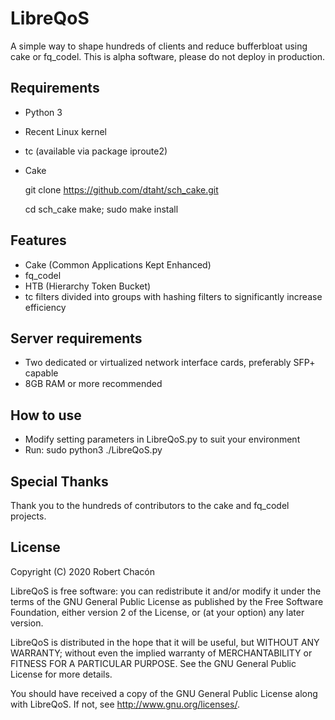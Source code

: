 # LibreQoS
A simple way to shape hundreds of clients and reduce bufferbloat using cake or fq_codel. This is alpha software, please do not deploy in production.

## Requirements
* Python 3
* Recent Linux kernel
* tc (available via package iproute2)
* Cake

    git clone https://github.com/dtaht/sch_cake.git

    cd sch_cake
    make; sudo make install

## Features
* Cake (Common Applications Kept Enhanced)
* fq_codel
* HTB (Hierarchy Token Bucket)
* tc filters divided into groups with hashing filters to significantly increase efficiency

## Server requirements
* Two dedicated or virtualized network interface cards, preferably SFP+ capable
* 8GB RAM or more recommended

## How to use
* Modify setting parameters in LibreQoS.py to suit your environment
* Run:
sudo python3 ./LibreQoS.py

## Special Thanks
Thank you to the hundreds of contributors to the cake and fq_codel projects.

## License
Copyright (C) 2020 Robert Chacón

LibreQoS is free software: you can redistribute it and/or modify
it under the terms of the GNU General Public License as published by
the Free Software Foundation, either version 2 of the License, or
(at your option) any later version.

LibreQoS is distributed in the hope that it will be useful,
but WITHOUT ANY WARRANTY; without even the implied warranty of
MERCHANTABILITY or FITNESS FOR A PARTICULAR PURPOSE.  See the
GNU General Public License for more details.

You should have received a copy of the GNU General Public License
along with LibreQoS.  If not, see <http://www.gnu.org/licenses/>.
